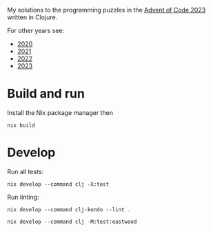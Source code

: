 My solutions to the programming puzzles in the [Advent of Code
2023](https://adventofcode.com/2023) written in Clojure.

For other years see:

* [2020](https://github.com/wagdav/advent-of-code-2020)
* [2021](https://github.com/wagdav/advent-of-code-2021)
* [2022](https://github.com/wagdav/advent-of-code-2022)
* [2023](https://github.com/wagdav/advent-of-code-2023)

# Build and run

Install the Nix package manager then

```
nix build
```

# Develop

Run all tests:
```
nix develop --command clj -X:test
```

Run linting:

```
nix develop --command clj-kondo --lint .
```

```
nix develop --command clj -M:test:eastwood
```
